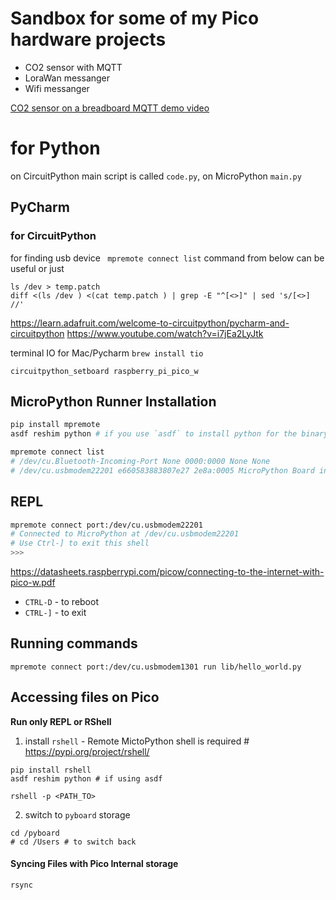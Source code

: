 # Sandbox for some of my Pico hardware projects

- CO2 sensor with MQTT
- LoraWan messanger
- Wifi messanger

[CO2 sensor on a breadboard MQTT demo video](https://res.cloudinary.com/takeonme/video/upload/f_auto:video,q_auto/v1/all_github_pages/cx6jc7w2y5npa7x7kynb)

# for Python

on CircuitPython main script is called `code.py`, on MicroPython `main.py`

## PyCharm


### for CircuitPython

for finding usb device ` mpremote connect list` command from below can be useful
or just
```shell
ls /dev > temp.patch
diff <(ls /dev ) <(cat temp.patch ) | grep -E "^[<>]" | sed 's/[<>] //'
```

https://learn.adafruit.com/welcome-to-circuitpython/pycharm-and-circuitpython
https://www.youtube.com/watch?v=i7jEa2LyJtk

terminal IO for Mac/Pycharm `brew install tio`

```shell
circuitpython_setboard raspberry_pi_pico_w
```

## MicroPython Runner Installation
```sh
pip install mpremote
asdf reshim python # if you use `asdf` to install python for the binary to be in your path.
```

```sh
mpremote connect list
# /dev/cu.Bluetooth-Incoming-Port None 0000:0000 None None
# /dev/cu.usbmodem22201 e660583883807e27 2e8a:0005 MicroPython Board in FS mode
```
## REPL
```sh
mpremote connect port:/dev/cu.usbmodem22201
# Connected to MicroPython at /dev/cu.usbmodem22201
# Use Ctrl-] to exit this shell
>>>
```
https://datasheets.raspberrypi.com/picow/connecting-to-the-internet-with-pico-w.pdf

- `CTRL-D` - to reboot
- `CTRL-]` - to exit

## Running commands
```
mpremote connect port:/dev/cu.usbmodem1301 run lib/hello_world.py
```

## Accessing files on Pico
__Run only REPL or RShell__
1. install `rshell` - Remote MictoPython shell is required # https://pypi.org/project/rshell/
  ```
pip install rshell
asdf reshim python # if using asdf

rshell -p <PATH_TO>
```
2. switch to `pyboard` storage
  ```
cd /pyboard
# cd /Users # to switch back
```

#### Syncing Files with Pico Internal storage

`rsync`
